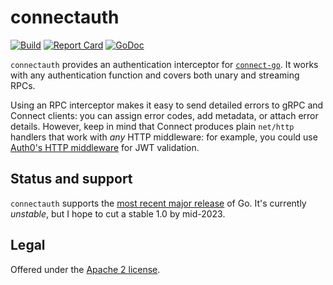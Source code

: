 connectauth
===========

[![Build](https://github.com/akshayjshah/connectauth/actions/workflows/ci.yaml/badge.svg?branch=main)](https://github.com/akshayjshah/connectauth/actions/workflows/ci.yaml)
[![Report Card](https://goreportcard.com/badge/github.com/akshayjshah/connectauth)](https://goreportcard.com/report/github.com/akshayjshah/connectauth)
[![GoDoc](https://pkg.go.dev/badge/github.com/akshayjshah/connectauth.svg)](https://pkg.go.dev/github.com/akshayjshah/connectauth)

`connectauth` provides an authentication interceptor for
[`connect-go`][connect]. It works with any authentication function and covers
both unary and streaming RPCs.

Using an RPC interceptor makes it easy to send detailed errors to gRPC and
Connect clients: you can assign error codes, add metadata, or attach error
details. However, keep in mind that Connect produces plain `net/http` handlers
that work with _any_ HTTP middleware: for example, you could use [Auth0's HTTP
middleware](https://github.com/auth0/go-jwt-middleware) for JWT validation.

## Status and support

`connectauth` supports the [most recent major release][go-versions] of Go. It's
currently _unstable_, but I hope to cut a stable 1.0 by mid-2023.

## Legal

Offered under the [Apache 2 license][license].

[connect]: https://github.com/bufbuild/connect-go
[go-versions]: https://golang.org/doc/devel/release#policy
[license]: https://github.com/akshayjshah/connectauth/blob/main/LICENSE

